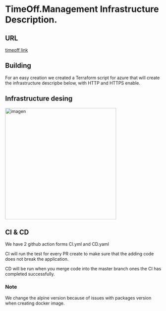 # TimeOff.Management Infrastructure Description.

## URL
[timeoff link](https://test-timeoff-management.eastus2.cloudapp.azure.com)

## Building

For an easy creation we created a Terraform script for azure that will create the infrastructure descripbe below, with HTTP and HTTPS enable.

## Infrastructure desing


<img width="358" alt="imagen" src="https://user-images.githubusercontent.com/49290896/117829046-9d779900-b22f-11eb-91a0-954583fa404a.png">

## CI & CD

We have 2 github action forms CI.yml and CD.yaml

CI will run the test for every PR create to make sure that the adding code does not break the application.

CD will be run when you merge code into the master branch ones the CI has completed successfully.

### Note 
We change the alpine version because of issues with packages version when creating docker image.
